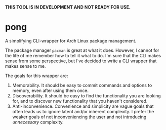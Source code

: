 __THIS TOOL IS IN DEVELOPMENT AND NOT READY FOR USE.__

# pong
A simplifying CLI-wrapper for Arch Linux package management.

The package manager `pacman` is great at what it does.
However, I cannot for the life of me remember how to tell it what to do.
I'm sure that the CLI makes sense from some perspective,
but I've decided to write a CLI wrapper that makes sense to me.

The goals for this wrapper are:

1. Memorability.
It should be easy to commit commands and options to memory,
even after using them once.
2. Discoverability.
It should be easy to find the functionality you are looking for,
and to discover new functionality that you haven't considered.
3. Anti-inconvenience.
Convenience and simplicity are vague goals
that often leads us to ignore latent and/or inherent complexity.
I prefer the weaker goals of not inconveniencing the user
and not introducing _unnecessary_ complexity.
